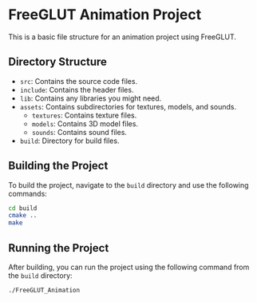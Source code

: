# FreeGLUT Animation Project

This is a basic file structure for an animation project using FreeGLUT.

## Directory Structure

- `src`: Contains the source code files.
- `include`: Contains the header files.
- `lib`: Contains any libraries you might need.
- `assets`: Contains subdirectories for textures, models, and sounds.
  - `textures`: Contains texture files.
  - `models`: Contains 3D model files.
  - `sounds`: Contains sound files.
- `build`: Directory for build files.

## Building the Project

To build the project, navigate to the `build` directory and use the following commands:

```bash
cd build
cmake ..
make
```

## Running the Project

After building, you can run the project using the following command from the `build` directory:

```bash
./FreeGLUT_Animation
```
